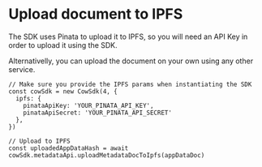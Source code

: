 # Upload document to IPFS



The SDK uses Pinata to upload it to IPFS, so you will need an API Key in order to upload it using the SDK.

Alternativelly, you can upload the document on your own using any other service.

```markup
// Make sure you provide the IPFS params when instantiating the SDK
const cowSdk = new CowSdk(4, {
  ipfs: { 
    pinataApiKey: 'YOUR_PINATA_API_KEY', 
    pinataApiSecret: 'YOUR_PINATA_API_SECRET'
  },
})

// Upload to IPFS
const uploadedAppDataHash = await cowSdk.metadataApi.uploadMetadataDocToIpfs(appDataDoc)
```
